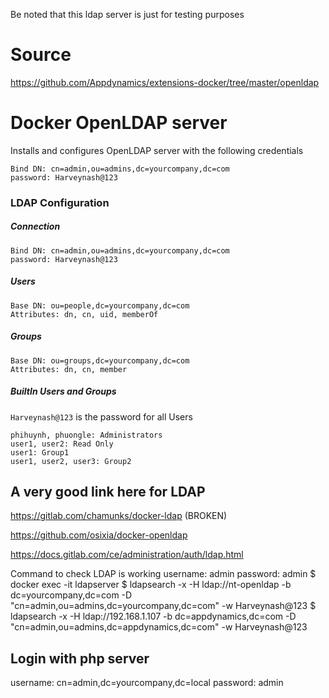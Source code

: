 Be noted that this ldap server is just for testing purposes

# Source
https://github.com/Appdynamics/extensions-docker/tree/master/openldap

# Docker OpenLDAP server
Installs and configures OpenLDAP server with the following credentials

```
Bind DN: cn=admin,ou=admins,dc=yourcompany,dc=com
password: Harveynash@123
```

### LDAP Configuration
##### Connection
```
Bind DN: cn=admin,ou=admins,dc=yourcompany,dc=com
password: Harveynash@123
```
##### Users
```
Base DN: ou=people,dc=yourcompany,dc=com
Attributes: dn, cn, uid, memberOf
```
##### Groups
```
Base DN: ou=groups,dc=yourcompany,dc=com
Attributes: dn, cn, member
```
##### BuiltIn Users and Groups
`Harveynash@123` is the password for all Users
```
phihuynh, phuongle: Administrators
user1, user2: Read Only
user1: Group1
user1, user2, user3: Group2
```

## A very good link here for LDAP
https://gitlab.com/chamunks/docker-ldap (BROKEN)

https://github.com/osixia/docker-openldap

https://docs.gitlab.com/ce/administration/auth/ldap.html

Command to check LDAP is working
username: admin
password: admin
$ docker exec -it ldapserver
$ ldapsearch -x -H ldap://nt-openldap -b dc=yourcompany,dc=com -D "cn=admin,ou=admins,dc=yourcompany,dc=com" -w Harveynash@123
$ ldapsearch -x -H ldap://192.168.1.107 -b dc=appdynamics,dc=com -D "cn=admin,ou=admins,dc=appdynamics,dc=com" -w Harveynash@123

## Login with php server
username: cn=admin,dc=yourcompany,dc=local
password: admin
